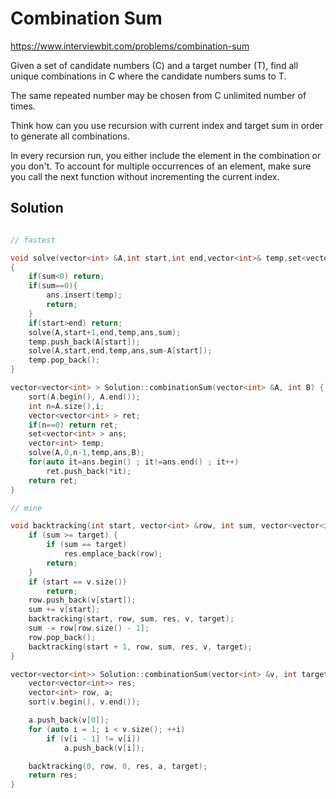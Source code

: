# Combination Sum

https://www.interviewbit.com/problems/combination-sum


Given a set of candidate numbers (C) and a target number (T), find all unique combinations
in C where the candidate numbers sums to T.

The same repeated number may be chosen from C unlimited number of times.

 

Think how can you use recursion with current index and target sum in order to generate all combinations.


In every recursion run, you either include the element in the combination or you don't.
To account for multiple occurrences of an element, make sure you call
the next function without incrementing the current index.

## Solution

```cpp

// fastest

void solve(vector<int> &A,int start,int end,vector<int>& temp,set<vector<int> >& ans,int sum)
{
    if(sum<0) return;
    if(sum==0){
        ans.insert(temp);
        return;
    }
    if(start>end) return;
    solve(A,start+1,end,temp,ans,sum);
    temp.push_back(A[start]);
    solve(A,start,end,temp,ans,sum-A[start]);
    temp.pop_back();
}

vector<vector<int> > Solution::combinationSum(vector<int> &A, int B) {
    sort(A.begin(), A.end());
    int n=A.size(),i;
    vector<vector<int> > ret;
    if(n==0) return ret;
    set<vector<int> > ans;
    vector<int> temp;
    solve(A,0,n-1,temp,ans,B);
    for(auto it=ans.begin() ; it!=ans.end() ; it++)
        ret.push_back(*it);
    return ret;
}

// mine

void backtracking(int start, vector<int> &row, int sum, vector<vector<int>> &res, vector<int> &v, int target) {
    if (sum >= target) {
        if (sum == target)
            res.emplace_back(row);
        return;
    }
    if (start == v.size())
        return;
    row.push_back(v[start]);
    sum += v[start];
    backtracking(start, row, sum, res, v, target);
    sum -= row[row.size() - 1];
    row.pop_back();
    backtracking(start + 1, row, sum, res, v, target);
}

vector<vector<int>> Solution::combinationSum(vector<int> &v, int target) {
    vector<vector<int>> res;
    vector<int> row, a;
    sort(v.begin(), v.end());

    a.push_back(v[0]);
    for (auto i = 1; i < v.size(); ++i)
        if (v[i - 1] != v[i])
            a.push_back(v[i]);

    backtracking(0, row, 0, res, a, target);
    return res;
}
```